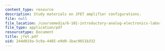 ```yaml
---
content_type: resource
description: Study materials on JFET amplifier configurations.
file: null
file_location: /coursemedia/6-101-introductory-analog-electronics-laboratory-spring-2007/244d019a5c9a4485e9d01bac9651b332_jfet.pdf
file_type: application/pdf
resourcetype: Document
title: jfet.pdf
uid: 244d019a-5c9a-4485-e9d0-1bac9651b332
---
```

